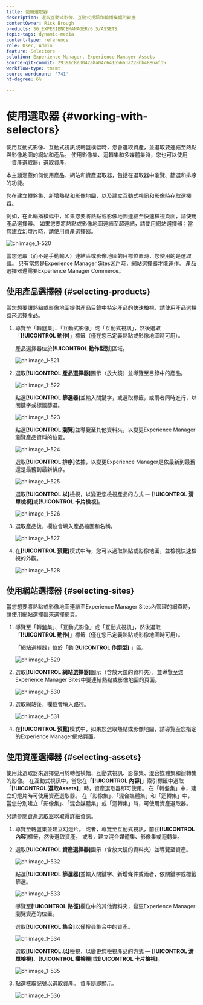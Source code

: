 ```yaml
---
title: 使用選取器
description: 選取互動式影像、互動式視訊和輪播橫幅的資產
contentOwner: Rick Brough
products: SG_EXPERIENCEMANAGER/6.5/ASSETS
topic-tags: dynamic-media
content-type: reference
role: User, Admin
feature: Selectors
solution: Experience Manager, Experience Manager Assets
source-git-commit: 29391c8e3042a8a04c64165663a228bb4886afb5
workflow-type: tm+mt
source-wordcount: '741'
ht-degree: 6%

---
```


# 使用選取器 {#working-with-selectors}

使用互動式影像、互動式視訊或轉盤橫幅時，您會選取資產，並選取要連結至熱點與影像地圖的網站和產品。 使用影像集、迴轉集和多媒體集時，您也可以使用「資產選取器」選取資產。

本主題涵蓋如何使用產品、網站和資產選取器，包括在選取器中瀏覽、篩選和排序的功能。

您在建立轉盤集、新增熱點和影像地圖，以及建立互動式視訊和影像時存取選擇器。

例如，在此輪播橫幅中，如果您要將熱點或影像地圖連結至快速檢視頁面，請使用產品選擇器。 如果您要將熱點或影像地圖連結至超連結，請使用網站選擇器；當您建立幻燈片時，請使用資產選擇器。

![chlimage_1-520](assets/chlimage_1-520.png)

當您選取（而不是手動輸入）連結區或影像地圖的目標位置時，您使用的是選取器。 只有當您是Experience Manager Sites客戶時，網站選擇器才能運作。 產品選擇器還需要Experience Manager Commerce。

## 使用產品選擇器 {#selecting-products}

當您想要讓熱點或影像地圖提供產品目錄中特定產品的快速檢視，請使用產品選擇器來選擇產品。

1. 導覽至「轉盤集」、「互動式影像」或「互動式視訊」，然後選取「**[!UICONTROL 動作]**」標籤（僅在您已定義熱點或影像地圖時可用）。

   產品選擇器位於&#x200B;**[!UICONTROL 動作型別]**&#x200B;區域。

   ![chlimage_1-521](assets/chlimage_1-521.png)

1. 選取&#x200B;**[!UICONTROL 產品選擇器]**&#x200B;圖示（放大鏡）並導覽至目錄中的產品。

   ![chlimage_1-522](assets/chlimage_1-522.png)

   點選&#x200B;**[!UICONTROL 篩選器]**&#x200B;並輸入關鍵字，或選取標籤，或兩者同時進行，以關鍵字或標籤篩選。

   ![chlimage_1-523](assets/chlimage_1-523.png)

   點選&#x200B;**[!UICONTROL 瀏覽]**&#x200B;並導覽至其他資料夾，以變更Experience Manager瀏覽產品資料的位置。

   ![chlimage_1-524](assets/chlimage_1-524.png)

   選取&#x200B;**[!UICONTROL 排序]**&#x200B;依據，以變更Experience Manager是依最新到最舊還是最舊到最新排序。

   ![chlimage_1-525](assets/chlimage_1-525.png)

   選取&#x200B;**[!UICONTROL 以]**&#x200B;檢視，以變更您檢視產品的方式 — **[!UICONTROL 清單檢視]**&#x200B;或&#x200B;**[!UICONTROL 卡片檢視]**。

   ![chlimage_1-526](assets/chlimage_1-526.png)

1. 選取產品後，欄位會填入產品縮圖和名稱。

   ![chlimage_1-527](assets/chlimage_1-527.png)

1. 在&#x200B;**[!UICONTROL 預覽]**&#x200B;模式中時，您可以選取熱點或影像地圖，並檢視快速檢視的外觀。

   ![chlimage_1-528](assets/chlimage_1-528.png)

## 使用網站選擇器 {#selecting-sites}

當您想要將熱點或影像地圖連結至Experience Manager Sites內管理的網頁時，請使用網站選擇器來選擇網頁。

1. 導覽至「轉盤集」、「互動式影像」或「互動式視訊」，然後選取「**[!UICONTROL 動作]**」標籤（僅在您已定義熱點或影像地圖時可用）。

   「網站選擇器」位於「動 **[!UICONTROL 作類型]** 」區。

   ![chlimage_1-529](assets/chlimage_1-529.png)

1. 選取&#x200B;**[!UICONTROL 網站選擇器]**&#x200B;圖示（含放大鏡的資料夾），並導覽至您Experience Manager Sites中要連結熱點或影像地圖的頁面。

   ![chlimage_1-530](assets/chlimage_1-530.png)

1. 選取網站後，欄位會填入路徑。

   ![chlimage_1-531](assets/chlimage_1-531.png)

1. 在&#x200B;**[!UICONTROL 預覽]**&#x200B;模式中，如果您選取熱點或影像地圖，請導覽至您指定的Experience Manager網站頁面。

## 使用資產選擇器 {#selecting-assets}

使用此選取器來選擇要用於轉盤橫幅、互動式視訊、影像集、混合媒體集和迴轉集的影像。 在互動式視訊中，當您在「**[!UICONTROL 內容]**」索引標籤中選取「**[!UICONTROL 選取Assets]**」時，資產選取器即可使用。 在「轉盤集」中，建立幻燈片時可使用資產選取器。 在「影像集」、「混合媒體集」和「迴轉集」中，當您分別建立「影像集」、「混合媒體集」或「迴轉集」時，可使用資產選取器。

另請參閱[資產選取器](search-assets.md#assetpicker)以取得詳細資訊。

1. 導覽至轉盤集並建立幻燈片。 或者，導覽至互動式視訊，前往&#x200B;**[!UICONTROL 內容]**&#x200B;標籤，然後選取資產。 或者，建立混合媒體集、影像集或迴轉集。
1. 選取&#x200B;**[!UICONTROL 資產選擇器]**&#x200B;圖示（含放大鏡的資料夾）並導覽至資產。

   ![chlimage_1-532](assets/chlimage_1-532.png)

   點選&#x200B;**[!UICONTROL 篩選器]**&#x200B;並輸入關鍵字、新增條件或兩者，依關鍵字或標籤篩選。

   ![chlimage_1-533](assets/chlimage_1-533.png)

   導覽至&#x200B;**[!UICONTROL 路徑]**&#x200B;欄位中的其他資料夾，變更Experience Manager瀏覽資產的位置。

   選取&#x200B;**[!UICONTROL 集合]**&#x200B;以僅搜尋集合中的資產。

   ![chlimage_1-534](assets/chlimage_1-534.png)

   選取&#x200B;**[!UICONTROL 以]**&#x200B;檢視，以變更您檢視產品的方式 — **[!UICONTROL 清單檢視]**、**[!UICONTROL 欄檢視]**&#x200B;或&#x200B;**[!UICONTROL 卡片檢視]**。

   ![chlimage_1-535](assets/chlimage_1-535.png)

1. 點選核取記號以選取資產。 資產隨即顯示。

   ![chlimage_1-536](assets/chlimage_1-536.png)
